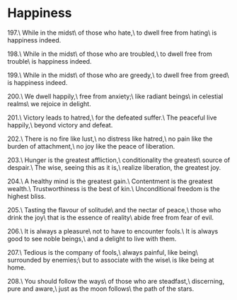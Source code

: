 Happiness
=========

197.\\
While in the midst\\
of those who hate,\\
to dwell free from hating\\
is happiness indeed.

198.\\
While in the midst\\
of those who are troubled,\\
to dwell free from trouble\\
is happiness indeed.

199.\\
While in the midst\\
of those who are greedy,\\
to dwell free from greed\\
is happiness indeed.

200.\\
We dwell happily,\\
free from anxiety;\\
like radiant beings\\
in celestial realms\\
we rejoice in delight.

201.\\
Victory leads to hatred,\\
for the defeated suffer.\\
The peaceful live happily,\\
beyond victory and defeat.

202.\\
There is no fire like lust,\\
no distress like hatred,\\
no pain like the burden of attachment,\\
no joy like the peace of liberation.

203.\\
Hunger is the greatest affliction,\\
conditionality the greatest\\
source of despair.\\
The wise, seeing this as it is,\\
realize liberation, the greatest joy.

204.\\
A healthy mind is the greatest gain.\\
Contentment is the greatest wealth.\\
Trustworthiness is the best of kin.\\
Unconditional freedom is the highest bliss.

205.\\
Tasting the flavour of solitude\\
and the nectar of peace,\\
those who drink the joy\\
that is the essence of reality\\
abide free from fear of evil.

206.\\
It is always a pleasure\\
not to have to encounter fools.\\
It is always good to see noble beings,\\
and a delight to live with them.

207.\\
Tedious is the company of fools,\\
always painful, like being\\
surrounded by enemies;\\
but to associate with the wise\\
is like being at home.

208.\\
You should follow the ways\\
of those who are steadfast,\\
discerning, pure and aware,\\
just as the moon follows\\
the path of the stars.

